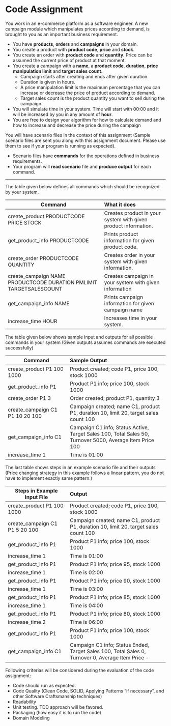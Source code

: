 # Code Assignment
You work in an e-commerce platform as a software engineer. A new campaign module which manipulates prices according to demand, is brought to you as an important business requirement.

- You have **products**, **orders** and **campaigns** in your domain.
- You create a product with **product code**, **price** and **stock**.
- You create an order with **product code** and **quantity**. Price can be assumed the current price of product at that moment.
- You create a campaign with a **name**, a **product code**, **duration**, **price manipulation limit** and **target sales count**.
   - Campaign starts after creating and ends after given duration.
   - Duration is given in hours.
   - A price manipulation limit is the maximum percentage that you can increase or decrease the price of product according to demand.
   - Target sales count is the product quantity you want to sell during the campaign.
- You will simulate time in your system. Time will start with 00:00 and it will be increased by you in any amount of **hour**.
- You are free to design your algorithm for how to calculate demand and how to increase and decrease the price during the campaign

You will have scenario files in the context of this assignment (Sample scenario files are sent you along with this assignment document. Please use them to see if your program is running as expected).
- Scenario files have **commands** for the operations defined in business requirements.
- Your program will **read scenario** file and **produce output** for each command.


------------

The table given below defines all commands which should be recognized by your system.

| Command  | What it does |
| --------- |:-----|
| create_product PRODUCTCODE PRICE STOCK  | Creates product in your system with given product information. |
| get_product_info PRODUCTCODE     |  Prints product information for given product code. |
| create_order PRODUCTCODE QUANTITY      |  Creates order in your system with given information. |
| create_campaign NAME PRODUCTCODE DURATION PMLIMIT TARGETSALESCOUNT      |  Creates campaign in your system with given information |
| get_campaign_info NAME      |  Prints campaign information for given campaign name |
| increase_time HOUR      |  Increases time in your system. |

The table given below shows sample input and outputs for all possible commands in your 
system (Given outputs assumes commands are executed successfully)

| Command  | Sample Output  |
| --------- |:-----|
| create_product P1 100 1000  | Product created; code P1, price 100, stock 1000 |
| get_product_info P1     |  Product P1 info; price 100, stock 1000 |
| create_order P1 3      |  Order created; product P1, quantity 3|
| create_campaign C1 P1 10 20 100      |  Campaign created; name C1, product P1, duration 10, limit 20, target sales count 100 |
| get_campaign_info C1      |  Campaign C1 info; Status Active, Target Sales 100, Total Sales 50, Turnover 5000, Average Item Price 100  |
| increase_time 1      |  Time is 01:00 |

The last table shows steps in an example scenario file and their outputs (Price changing strategy in this example follows a linear pattern, you do not have to implement exactly same pattern.)

| Steps in Example Input File  | Output  |
| --------- |:-----|
| create_product P1 100 1000  | Product created; code P1, price 100, stock 1000 |
| create_campaign C1 P1 5 20 100      |  Campaign created; name C1, product P1, duration 10, limit 20, target sales count 100 |
| get_product_info P1     |  Product P1 info; price 100, stock 1000 |
| increase_time 1      |  Time is 01:00 |
| get_product_info P1     |  Product P1 info; price 95, stock 1000 |
| increase_time 1      |  Time is 02:00 |
| get_product_info P1     |  Product P1 info; price 90, stock 1000 |
| increase_time 1      |  Time is 03:00 |
| get_product_info P1     |  Product P1 info; price 85, stock 1000 |
| increase_time 1      |  Time is 04:00 |
| get_product_info P1     |  Product P1 info; price 80, stock 1000 |
| increase_time 2      |  Time is 06:00 |
| get_product_info P1     |  Product P1 info; price 100, stock 1000 |
| get_campaign_info C1      |  Campaign C1 info; Status Ended, Target Sales 100, Total Sales 0, Turnover 0, Average Item Price -  |



Following criterias will be considered during the evaluation of the code assignment:
- Code should run as expected.
- Code Quality (Clean Code, SOLID, Applying Patterns “if necessary”, and other Software Craftsmanship techniques)
- Readability
- Unit testing. TDD approach will be favored.
- Packaging (how easy it is to run the code)
- Domain Modeling
